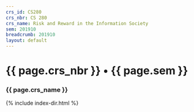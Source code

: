 ```yaml
---
crs_id: CS280
crs_nbr: CS 280
crs_name: Risk and Reward in the Information Society
sem: 201910
breadcrumb: 201910
layout: default
---
```

# {{ page.crs_nbr }} &bull; {{ page.sem  }}

### {{ page.crs_name }}

{% include index-dir.html %}

